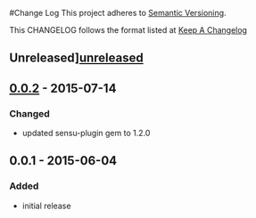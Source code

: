 #Change Log
This project adheres to [Semantic Versioning](http://semver.org/).

This CHANGELOG follows the format listed at [Keep A Changelog](http://keepachangelog.com/)

## Unreleased][unreleased]

## [0.0.2] - 2015-07-14
### Changed
- updated sensu-plugin gem to 1.2.0

## 0.0.1 - 2015-06-04
### Added
- initial release

[Unreleased]: https://github.com/sensu-plugins/sensu-plugins-google-spreadsheet/compare/0.0.2...HEAD
[0.0.2]: https://github.com/sensu-plugins/sensu-plugins-google-spreadsheet/compare/0.0.1...0.0.2